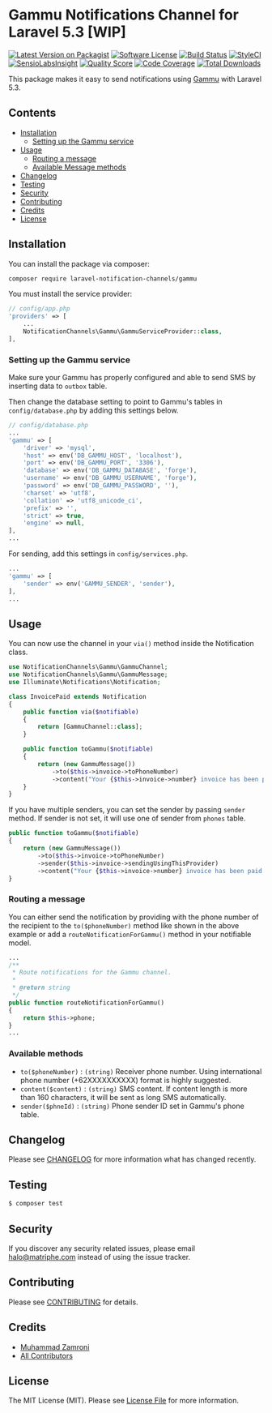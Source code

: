 # Gammu Notifications Channel for Laravel 5.3 [WIP]

[![Latest Version on Packagist](https://img.shields.io/packagist/v/laravel-notification-channels/gammu.svg?style=flat-square)](https://packagist.org/packages/laravel-notification-channels/gammu)
[![Software License](https://img.shields.io/badge/license-MIT-brightgreen.svg?style=flat-square)](LICENSE.md)
[![Build Status](https://travis-ci.org/matriphe/laravel-notification-channel-gammu.svg?branch=master)](https://travis-ci.org/matriphe/laravel-notification-channel-gammu)
[![StyleCI](https://styleci.io/repos/66142304/shield)](https://styleci.io/repos/66142304)
[![SensioLabsInsight](https://img.shields.io/sensiolabs/i/2c88e16c-8997-4c41-b73d-1f00fddefc10.svg?style=flat-square)](https://insight.sensiolabs.com/projects/2c88e16c-8997-4c41-b73d-1f00fddefc10)
[![Quality Score](https://img.shields.io/scrutinizer/g/laravel-notification-channels/gammu.svg?style=flat-square)](https://scrutinizer-ci.com/g/laravel-notification-channels/gammu)
[![Code Coverage](https://img.shields.io/scrutinizer/coverage/g/laravel-notification-channels/gammu/master.svg?style=flat-square)](https://scrutinizer-ci.com/g/laravel-notification-channels/gammu/?branch=master)
[![Total Downloads](https://img.shields.io/packagist/dt/laravel-notification-channels/gammu.svg?style=flat-square)](https://packagist.org/packages/laravel-notification-channels/gammu)

This package makes it easy to send notifications using [Gammu](https://wammu.eu/gammu/) with Laravel 5.3.

## Contents

- [Installation](#installation)
	- [Setting up the Gammu service](#setting-up-the-Gammu-service)
- [Usage](#usage)
    - [Routing a message](#routing-a-message)
	- [Available Message methods](#available-message-methods)
- [Changelog](#changelog)
- [Testing](#testing)
- [Security](#security)
- [Contributing](#contributing)
- [Credits](#credits)
- [License](#license)


## Installation

You can install the package via composer:

```bash
composer require laravel-notification-channels/gammu
```

You must install the service provider:

```php
// config/app.php
'providers' => [
    ...
    NotificationChannels\Gammu\GammuServiceProvider::class,
],
```

### Setting up the Gammu service

Make sure your Gammu has properly configured and able to send SMS by inserting data to `outbox` table.

Then change the database setting to point to Gammu's tables in `config/database.php` by adding this settings below.

```php
// config/database.php
...
'gammu' => [
    'driver' => 'mysql',
    'host' => env('DB_GAMMU_HOST', 'localhost'),
    'port' => env('DB_GAMMU_PORT', '3306'),
    'database' => env('DB_GAMMU_DATABASE', 'forge'),
    'username' => env('DB_GAMMU_USERNAME', 'forge'),
    'password' => env('DB_GAMMU_PASSWORD', ''),
    'charset' => 'utf8',
    'collation' => 'utf8_unicode_ci',
    'prefix' => '',
    'strict' => true,
    'engine' => null,
],
...
```

For sending, add this settings in `config/services.php`.

```php
...
'gammu' => [
    'sender' => env('GAMMU_SENDER', 'sender'),
],
...
``` 

## Usage

You can now use the channel in your `via()` method inside the Notification class.

```php
use NotificationChannels\Gammu\GammuChannel;
use NotificationChannels\Gammu\GammuMessage;
use Illuminate\Notifications\Notification;

class InvoicePaid extends Notification
{
    public function via($notifiable)
    {
        return [GammuChannel::class];
    }

    public function toGammu($notifiable)
    {
        return (new GammuMessage())
            ->to($this->invoice->toPhoneNumber)
            ->content("Your {$this->invoice->number} invoice has been paid!");
    }
}
```

If you have multiple senders, you can set the sender by passing `sender` method. If sender is not set, it will use one of sender from `phones` table.

```php
public function toGammu($notifiable)
{
    return (new GammuMessage())
        ->to($this->invoice->toPhoneNumber)
        ->sender($this->invoice->sendingUsingThisProvider)
        ->content("Your {$this->invoice->number} invoice has been paid!");
}
```

### Routing a message

You can either send the notification by providing with the phone number of the recipient to the `to($phoneNumber)` method like shown in the above example or add a `routeNotificationForGammu()` method in your notifiable model.

```php
...
/**
 * Route notifications for the Gammu channel.
 *
 * @return string
 */
public function routeNotificationForGammu()
{
    return $this->phone;
}
...
```

### Available methods

* `to($phoneNumber)` : `(string)` Receiver phone number. Using international phone number (+62XXXXXXXXXX) format is highly suggested.
* `content($content)` : `(string)` SMS content. If content length is more than 160 characters, it will be sent as long SMS automatically.
* `sender($phneId)` : `(string)` Phone sender ID set in Gammu's phone table.

## Changelog

Please see [CHANGELOG](CHANGELOG.md) for more information what has changed recently.

## Testing

```bash
$ composer test
```

## Security

If you discover any security related issues, please email halo@matriphe.com instead of using the issue tracker.

## Contributing

Please see [CONTRIBUTING](CONTRIBUTING.md) for details.

## Credits

- [Muhammad Zamroni](https://github.com/matriphe)
- [All Contributors](../../contributors)

## License

The MIT License (MIT). Please see [License File](LICENSE.md) for more information.
